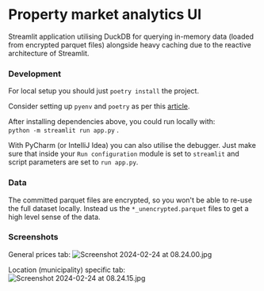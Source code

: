 # Property market analytics UI

Streamlit application utilising DuckDB for querying in-memory data (loaded from encrypted parquet files) alongside heavy caching due to the reactive architecture of Streamlit.

### Development

For local setup you should just `poetry install` the project.  

Consider setting up `pyenv` and `poetry` as per this [article](https://dorianbg.github.io/posts/python-project-setup-best-practice/).

After installing dependencies above, you could run locally with:  
```python -m streamlit run app.py``` . 

With PyCharm (or IntelliJ Idea) you can also utilise the debugger.
Just make sure that inside your `Run configuration` module is set to `streamlit` and script parameters are set to `run app.py`.

### Data

The committed parquet files are encrypted, so you won't be able to re-use the full dataset locally. 
Instead us the `*_unencrypted.parquet` files to get a high level sense of the data.


### Screenshots 

General prices tab:
![Screenshot 2024-02-24 at 08.24.00.jpg](img%2FScreenshot%202024-02-24%20at%2008.24.00.jpg)

Location (municipality) specific tab:
![Screenshot 2024-02-24 at 08.24.15.jpg](img%2FScreenshot%202024-02-24%20at%2008.24.15.jpg)